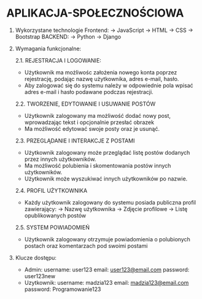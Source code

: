 # APLIKACJA-SPOŁECZNOŚCIOWA
1. Wykorzystane technologie
Frontend:
-> JavaScript
-> HTML
-> CSS
-> Bootstrap
BACKEND:
-> Python
-> Django

2. Wymagania funkcjonalne:
   
   2.1. REJESTRACJA I LOGOWANIE:
     * Użytkownik ma możliwośc założenia nowego konta poprzez rejestrację, podając nazwę użytkownika, 
       adres e-mail, hasło.
     * Aby zalogować się do systemu należy w odpowiednie pola wpisać adres e-mail i hasło podawane podczas            rejestracji.
       
   2.2. TWORZENIE, EDYTOWANIE I USUWANIE POSTÓW
     * Użytkownik zalogowany ma możliwość dodać nowy post, wprowadzając tekst i opcjonalnie przesłać obrazek
     * Ma możliwość edytować swoje posty oraz je usunąć.
       
   2.3. PRZEGLĄDANIE I INTERAKCJE Z POSTAMI
     * Użytkownik zalogowany może przeglądać listę postów dodanych przez innych użytkowników.
     * Ma możliwość polubienia i skomentowania postów innych użytkowników.
     * Użytkownik może wyszukiwać innych użytkowników po nazwie.
       
   2.4. PROFIL UŻYTKOWNIKA
     * Każdy użytkownik zalogowany do systemu posiada publiczna profil zawierający:
         -> Nazwę użytkownika
         -> Zdjęcie profilowe
         -> Listę opublikowanych postów

    2.5. SYSTEM POWIADOMIEŃ
      * Użytkownik zalogowany otrzymuje powiadomienia o polubionych postach oraz komentarzach
        pod swoimi postami

3. Klucze dostępu:
   * Admin:
   username: user123
   email: user123@email.com
   password: user123new
   * Uzytkownik:
   username: madzia123
   email: madzia123@email.com
   password: Programowanie123
